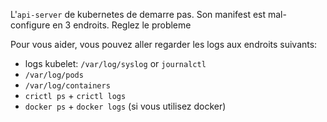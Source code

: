 L'`api-server` de kubernetes de demarre pas. Son manifest est mal-configure en 3 endroits. Reglez le probleme

Pour vous aider, vous pouvez aller regarder les logs aux endroits suivants:
- logs kubelet: `/var/log/syslog` or `journalctl`
- `/var/log/pods`
- `/var/log/containers`
- `crictl ps` + `crictl logs`
- `docker ps` + `docker logs` (si vous utilisez docker)
